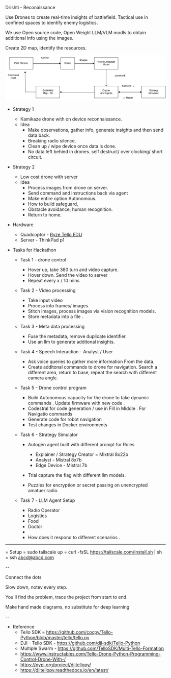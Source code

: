 Drishti - Reconaissance

Use Drones to create real-time insights of battlefield. Tactical use in confined spaces to identify enemy logistics.

We use Open source code, Open Weight LLM/VLM modls to obtain additional info using the images.

Create 2D map, identify the resources.

!["Battlefield"](reconaissance.drawio.png "Digital Battlefield") 

- Strategy 1  
    - Kamikaze drone with on device reconnaissance. 
    - Idea
        - Make  observations,  gather info, generate insights  and then send data back. 
        - Breaking radio silence.
        - Clean up / wipe device once data is done.
        - No data left behind in drones. self destruct/ over clocking/ short circuit. 

- Strategy 2
    - Low cost drone with server 
    - Idea
        - Process images from drone on server. 
        - Send command and instructions back via agent 
        - Make entire option Autonomous. 
        - How to build safeguard,  
        - Obstacle avoidance,  human recognition. 
        - Return to home. 


- Hardware 
    - Quadcoptor - [Ryze Tello EDU](https://www.ryzerobotics.com/tello-edu/specs)
    - Server - ThinkPad p1

- Tasks for Hackathon 
    - Task 1 - drone control
        - Hover up, take 360 turn and video capture.
        - Hover down.  Send the video to server
        - Repeat every x / 10 mins

    - Task 2 - Video processing 
        - Take input video  
        - Process into frames/ images 
        - Stitch images, process images via vision recognition models. 
        - Store metadata into a file .

    - Task 3 - Meta data processing 
        - Fuse the metadata, remove duplicate identifier. 
        - Use an llm to generate additonal insights.

    -  Task 4 - Speech Interaction  - Analyst / User
        - Ask voice queries to gather more information From the data. 
        - Create additonal commands to drone for navigation.  Search a different area, return to base, repeat the search with different camera angle. 

    - Task 5 - Drone control program
        - Build Autonomous capacity for the drone to take dynamic commands . Update firmware with new code .
        - Codestral for code generation / use in Fill in Middle . For Navigatio commands
        - Generate code for robot navigation
        - Test changes in Docker environments

    - Task 6 - Strategy Simulator 
        - Autogen agent built with different prompt for Roles 
            - Explainer / Strategy Creator = Mixtral 8x22b
            - Analyst - Mistral 8x7b
            - Edge Device - Mistral 7b


        - Trial capture the flag with different llm models. 
        - Puzzles for encryption or secret passing on unencrypted  amatuer radio. 

    - Task 7 - LLM Agent Setup
        - Radio Operator
        - Logistics
        - Food
        - Doctor 
        -
        - How does it respond to different scenarios .

--- 


= Setup
    = sudo tailscale up
    = curl -fsSL https://tailscale.com/install.sh | sh
    = ssh abcd@abcd.com 



--

Connect the dots

Slow down,  notev every step. 


You'll find the problem,  trace the project from start to end. 

Make hand made diagrams,  no substitute for deep learning

--


- Reference
    - Tello SDK = https://github.com/cocpy/Tello-Python/blob/master/tello/tello.py
    - DJI - Tello SDK - https://github.com/dji-sdk/Tello-Python
    - Multiple Swarm - https://github.com/TelloSDK/Multi-Tello-Formation
    - https://www.instructables.com/Tello-Drone-Python-Programming-Control-Drone-With-/
    - https://pypi.org/project/djitellopy/
    - https://djitellopy.readthedocs.io/en/latest/